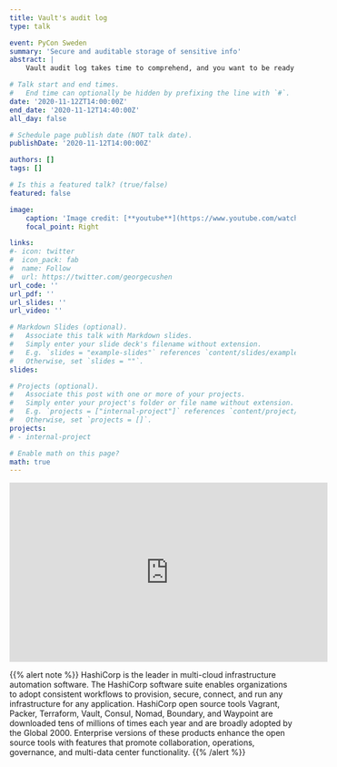 ```yaml
---
title: Vault's audit log
type: talk

event: PyCon Sweden
summary: 'Secure and auditable storage of sensitive info'
abstract: |
    Vault audit log takes time to comprehend, and you want to be ready to get through it quickly in case of a need for security incident response. In this talk, Andrey explains the Vault audit log structure and how you can use off-the-shelf data management tools to navigate and analyze it.

# Talk start and end times.
#   End time can optionally be hidden by prefixing the line with `#`.
date: '2020-11-12ZT14:00:00Z'
end_date: '2020-11-12T14:40:00Z'
all_day: false

# Schedule page publish date (NOT talk date).
publishDate: '2020-11-12T14:00:00Z'

authors: []
tags: []

# Is this a featured talk? (true/false)
featured: false

image:
    caption: 'Image credit: [**youtube**](https://www.youtube.com/watch?v=t6ZKhY0-_cA)'
    focal_point: Right

links:
#- icon: twitter
#  icon_pack: fab
#  name: Follow
#  url: https://twitter.com/georgecushen
url_code: ''
url_pdf: ''
url_slides: ''
url_video: ''

# Markdown Slides (optional).
#   Associate this talk with Markdown slides.
#   Simply enter your slide deck's filename without extension.
#   E.g. `slides = "example-slides"` references `content/slides/example-slides.md`.
#   Otherwise, set `slides = ""`.
slides:

# Projects (optional).
#   Associate this post with one or more of your projects.
#   Simply enter your project's folder or file name without extension.
#   E.g. `projects = ["internal-project"]` references `content/project/deep-learning/index.md`.
#   Otherwise, set `projects = []`.
projects:
# - internal-project

# Enable math on this page?
math: true
---
```


<iframe width="560" height="315" src="https://www.youtube.com/embed/1UJdzpEr3rg?si=27ryBc_VHayQC4gc" title="YouTube video player" frameborder="0" allow="accelerometer; autoplay; clipboard-write; encrypted-media; gyroscope; picture-in-picture; web-share" referrerpolicy="strict-origin-when-cross-origin" allowfullscreen></iframe>

{{% alert note %}}
HashiCorp is the leader in multi-cloud infrastructure automation software. The HashiCorp software suite enables organizations to adopt consistent workflows to provision, secure, connect, and run any infrastructure for any application. HashiCorp open source tools Vagrant, Packer, Terraform, Vault, Consul, Nomad, Boundary, and Waypoint are downloaded tens of millions of times each year and are broadly adopted by the Global 2000. Enterprise versions of these products enhance the open source tools with features that promote collaboration, operations, governance, and multi-data center functionality.
{{% /alert %}}
